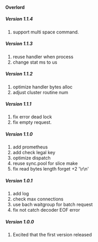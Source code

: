 #### Overlord
##### Version 1.1.4
1. support multi space command.

##### Version 1.1.3
1. reuse handler when process  
2. change stat ms to us  

##### Version 1.1.2
1. optimize handler bytes alloc  
2. adjust cluster routine num  

##### Version 1.1.1
1. fix error dead lock  
2. fix empty request.  

##### Version 1.1.0 
1. add prometheus  
2. add check legal key  
3. optimize dispatch  
4. reuse sync.pool for slice make  
5. fix read bytes length forget +2 '\r\n'  

##### Version 1.0.1
1. add log  
2. check max connections  
3. use bach waitgroup for batch request  
4. fix not catch decoder EOF error  

##### Version 1.0.0
1. Excited that the first version released  
